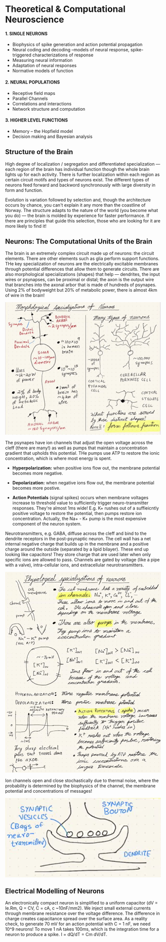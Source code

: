 # Theoretical & Computational Neuroscience

#### 1. SINGLE NEURONS
- Biophysics of spike generation and action potential propagation 
- Neural coding and decoding –models of neural response, spike-triggered characterizations of response
- Measuring neural information
- Adaptation of neural responses 
- Normative models of function 

#### 2. NEURAL POPULATIONS
- Receptive field maps 
- Parallel Channels 
- Correlations and interactions 
- Network structure and computation 
 

#### 3. HIGHER LEVEL FUNCTIONS
- Memory – the Hopfield model 
- Decision making and Bayesian analysis 

## Structure of the Brain

High degree of localization / segregation and differentiated specialization — each region of the brain has individual function though the whole brain lights up for each activity. There is further localization within each region as certain circuit motifs and types of neurons exist. The different types of neurons feed forward and backword synchronously with large diversity in form and function. 

Evolution is variation followed by selection and, though the architecture occurs by chance, you can't explain it any more than the coastline of Norway. The structure adapts to the nature of the world (you become what you do) — the brain is molded by experience for faster performance. If there are principles that guide this selection, those who are looking for it are more likely to find it!

## Neurons: The Computational Units of the Brain

The brain is an extremely complex circuit made up of neurons: the circuit elements. There are other elements such as glia perform support functions. THe key specialization of neurons are the electrically excitable membranes through potential differences that allow them to generate circuits. There are also morphological specializations (shapes) that help — dendrites, the input wires or psynapses, can be proximal or distal; the axon is the output wire that branches into the axonal arbor that is made of hundreds of psynapes. Using 2% of bodyweight but 20% of metabolic power, there is almost 4km of wire in the brain! 

![](/neuronspecialization.png)

The psynapes have ion channels that adjust the open voltage across the cleff (there are many!) as well as pumps that maintain a concentration gradient that upholds this potential. THe pumps use ATP to restore the ionic concentration, which is where most energy is spent. 

- **Hyperpolarization:** when positive ions flow out, the membrane potential becomes more negative.

- **Depolarization:** when negative ions flow out, the membrane potential becomes more postive.

- **Action Potentials** (signal spikes) occurs when membrane voltages increase to threshold value to sufficiently trigger neuro-transmitter responses. They're almost 1ms wide! E.g. K+ rushes out of a suffieicntly positive voltage to restore the potential, then pumps restore ion concentration. Actually, the Na+ - K+ pump is the most expensive component of the neuron system. 

Neurotransmitters, e.g. GABA, diffuse across the cleff and bind to the dendrite receptors in the post-psynaptic neuron. The cell wall has a net internal negative charge that builds up in the membrane and a positive charge around the outside (separated by a lipid bilayer). These end up looking like capacitors! They store charge that are used later when only specific ions are allowed to pass. Channels are gated by voltage (like a pipe with a valve), intra-cellular ions, and extracellular neurotransmitters.

![](/ionchannels.png)

Ion channels open and close stochastically due to thermal noise, where the probability is determined by the biophysics of the channel, the membrane potential and concentrations of messages!

![](/psynapticcleff.png)

## Electrical Modelling of Neurons

An electronically compact neuron is simplified to a uniform capacitor (dV = Ie.Rm, Q = CV, C = cA, c ~10nF/mm2). We inject small external currents through membrane resistance over the voltage difference. The difference in charge creates capacitance spread over the surface area. As a reality check, to generate 70 mV for an action potential with C = 1 nF, we need 10^9 neurons! To move 1 nA takes 100ms, which is the integration time for a neuron to produce a spike. I = dQ/dT = Cm dV/dT.




